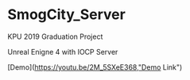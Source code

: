 # SmogCity_Server
KPU 2019 Graduation Project

Unreal Enigne 4 with IOCP Server

[Demo](https://youtu.be/2M_5SXeE368,"Demo Link")
